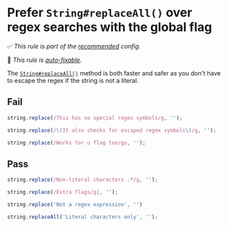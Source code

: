 # Prefer `String#replaceAll()` over regex searches with the global flag

✅ *This rule is part of the [recommended](https://github.com/sindresorhus/eslint-plugin-unicorn#recommended-config) config.*

🔧 *This rule is [auto-fixable](https://eslint.org/docs/user-guide/command-line-interface#fixing-problems).*

The [`String#replaceAll()`](https://github.com/tc39/proposal-string-replaceall) method is both faster and safer as you don't have to escape the regex if the string is not a literal.

## Fail

```js
string.replace(/This has no special regex symbols/g, '');
```

```js
string.replace(/\(It also checks for escaped regex symbols\)/g, '');
```

```js
string.replace(/Works for u flag too/gu, '');
```

## Pass

```js
string.replace(/Non-literal characters .*/g, '');
```

```js
string.replace(/Extra flags/gi, '');
```

```js
string.replace('Not a regex expression', '')
```

```js
string.replaceAll('Literal characters only', '');
```
